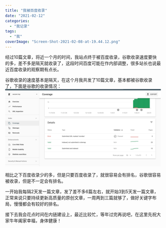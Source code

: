 ```yaml
---
title: "我被百度收录"
date: "2021-02-12"
categories: 
  - "我记录"
tags: 
  - "我"
coverImage: "Screen-Shot-2021-02-08-at-19.44.12.png"
---
```


经过10篇文章，将近一个月的时间，我站点终于被百度收录，谷歌收录速度要快的多，差不多是隔天就收录了，这段时间百度可能在作内部调整，很多站长也说最近百度收录的观察期有点长。

谷歌收录的速度基本是隔天，在这个月我共发了10篇文章，基本都被谷歌收录了，下面是谷歌的收录情况：![我谷歌第一个月收录情况](images/WX20210208-194617@2x-1024x508.png)

相比之下百度收录少的多，但是只要百度收录了，就很容易会有排名，谷歌很容易被收录，但是不一定会有排名。

一开始我每隔2天发一篇文章，发了差不多6篇左右，就开始3到5天发一篇文章，正常来说只要持续更新高质量的原创文章，一周两到三篇就够了，做好关键字布局，慢慢都会有较好的排名。

接下去我会花点时间在内链建设上，最近比较忙，等年过完再说吧，在这里先祝大家牛年阖家幸福，身体健康！
